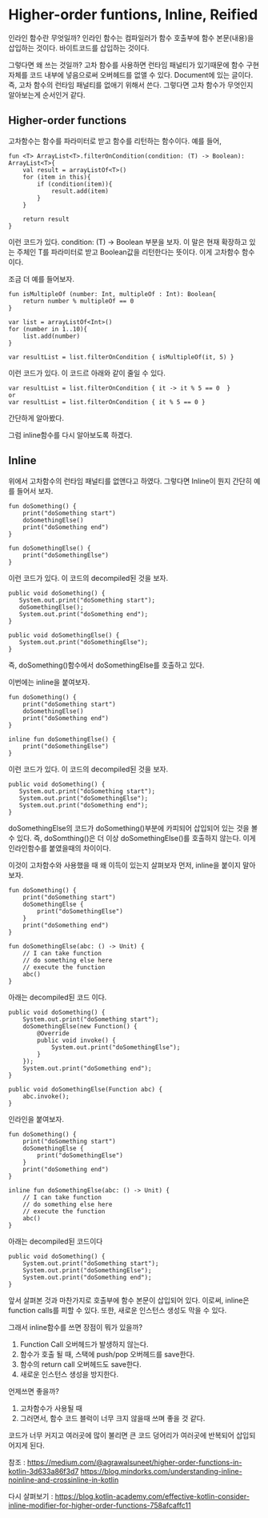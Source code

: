 # Higher-order funtions, Inline, Reified


인라인 함수란 무엇일까?
인라인 함수는 컴파일러가 함수 호출부에 함수 본문(내용)을 삽입하는 것이다. 바이트코드를 삽입하는 것이다.

그렇다면 왜 쓰는 것일까?
고차 함수를 사용하면 런타임 패널티가 있기때문에 함수 구현 자체를 코드 내부에 넣음으로써 오버헤드를 없앨 수 있다.
Document에 있는 글이다.
즉, 고차 함수의 런타임 패널티를 없애기 위해서 쓴다.
그렇다면 고차 함수가 무엇인지 알아보는게 순서인거 같다.

## Higher-order functions
고차함수는 함수를 파라미터로 받고 함수를 리턴하는 함수이다.
예를 들어,

    fun <T> ArrayList<T>.filterOnCondition(condition: (T) -> Boolean): ArrayList<T>{
        val result = arrayListOf<T>()
        for (item in this){
            if (condition(item)){
                result.add(item)
            }
        }

        return result
    }

이런 코드가 있다.
condition: (T) -> Boolean
부분을 보자.
이 말은 현재 확장하고 있는 주체인 T를 파라미터로 받고 Boolean값을 리턴한다는 뜻이다. 
이게 고차함수 함수이다.

조금 더 예를 들어보자.

    fun isMultipleOf (number: Int, multipleOf : Int): Boolean{
        return number % multipleOf == 0
    }

    var list = arrayListOf<Int>()
    for (number in 1..10){
        list.add(number)
    }
    
    var resultList = list.filterOnCondition { isMultipleOf(it, 5) }

이런 코드가 있다.
이 코드르 아래와 같이 줄일 수 있다.

    var resultList = list.filterOnCondition { it -> it % 5 == 0  } 
    or
    var resultList = list.filterOnCondition { it % 5 == 0 }

간단하게 알아봤다.

그럼 inline함수를 다시 알아보도록 하겠다.

## Inline
위에서 고차함수의 런타임 패널티를 없앤다고 하였다.
그렇다면 Inline이 뭔지 간단히 예를 들어서 보자.

    fun doSomething() {
        print("doSomething start")
        doSomethingElse()
        print("doSomething end")
    }

    fun doSomethingElse() {
        print("doSomethingElse")
    }

이런 코드가 있다. 이 코드의 decompiled된 것을 보자.

    public void doSomething() {
       System.out.print("doSomething start");
       doSomethingElse();
       System.out.print("doSomething end");
    }

    public void doSomethingElse() {
       System.out.print("doSomethingElse");
    }
    
즉, doSomething()함수에서 doSomethingElse를 호출하고 있다.

이번에는 inline을 붙여보자.

    fun doSomething() {
        print("doSomething start")
        doSomethingElse()
        print("doSomething end")
    }

    inline fun doSomethingElse() {
        print("doSomethingElse")
    }
    
이런 코드가 있다. 이 코드의 decompiled된 것을 보자.

    public void doSomething() {
       System.out.print("doSomething start");
       System.out.print("doSomethingElse");
       System.out.print("doSomething end");
    }
    
doSomethingElse의 코드가 doSomething()부분에 카피되어 삽입되어 있는 것을 볼 수 있다.
즉, doSomthing()은 더 이상 doSomethingElse()를 호출하지 않는다.
이게 인라인함수를 붙였을때의 차이이다.

이것이 고차함수와 사용했을 때 왜 이득이 있는지 살펴보자
먼저, inline을 붙이지 말아보자.

    fun doSomething() {
        print("doSomething start")
        doSomethingElse {
            print("doSomethingElse")
        }
        print("doSomething end")
    }

    fun doSomethingElse(abc: () -> Unit) {
        // I can take function
        // do something else here
        // execute the function
        abc()
    }

아래는 decompiled된 코드 이다.

    public void doSomething() {
        System.out.print("doSomething start");
        doSomethingElse(new Function() {
            @Override
            public void invoke() {
                System.out.print("doSomethingElse");
            }
        });
        System.out.print("doSomething end");
    }

    public void doSomethingElse(Function abc) {
        abc.invoke();
    }
    
인라인을 붙여보자.

    fun doSomething() {
        print("doSomething start")
        doSomethingElse {
            print("doSomethingElse")
        }
        print("doSomething end")
    }

    inline fun doSomethingElse(abc: () -> Unit) {
        // I can take function
        // do something else here
        // execute the function
        abc()
    }
    
아래는 decompiled된 코드이다

    public void doSomething() {
        System.out.print("doSomething start");
        System.out.print("doSomethingElse");
        System.out.print("doSomething end");
    }

앞서 살펴본 것과 마찬가지로 호출부에 함수 본문이 삽입되어 있다.
이로써, inline은 function calls를 피할 수 있다. 또한, 새로운 인스턴스 생성도 막을 수 있다.

그래서 inline함수를 쓰면 장점이 뭐가 있을까?
1. Function Call 오버헤드가 발생하지 않는다.
2. 함수가 호출 될 때, 스택에 push/pop 오버헤드를 save한다.
3. 함수의 return call 오버헤드도 save한다.
4. 새로운 인스턴스 생성을 방지한다.

언제쓰면 좋을까?
1. 고차함수가 사용될 때
2. 그러면서, 함수 코드 블럭이 너무 크지 않을때 쓰며 좋을 것 같다.

코드가 너무 커지고 여러곳에 많이 불리면 큰 코드 덩어리가 여러곳에 반복되어 삽입되어지게 된다.

참조 :
https://medium.com/@agrawalsuneet/higher-order-functions-in-kotlin-3d633a86f3d7
https://blog.mindorks.com/understanding-inline-noinline-and-crossinline-in-kotlin

다시 살펴보기 :
https://blog.kotlin-academy.com/effective-kotlin-consider-inline-modifier-for-higher-order-functions-758afcaffc11
